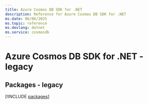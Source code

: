 ```yaml
---
title: Azure Cosmos DB SDK for .NET
description: Reference for Azure Cosmos DB SDK for .NET
ms.date: 06/06/2025
ms.topic: reference
ms.devlang: dotnet
ms.service: cosmosdb
---
```

# Azure Cosmos DB SDK for .NET - legacy
## Packages - legacy
[!INCLUDE [packages](cosmos-db-index.md)]